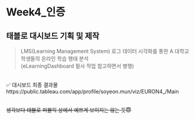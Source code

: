 # Week4_인증 

## 태블로 대시보드 기획 및 제작

> LMS(Learning Management System) 로그 데이터 시각화를 통한 A 대학교 학생들의 온라인 학습 행태 분석
> <br />
> (eLearningDashboard 필사 작업 참고하면서 병행)

<br />
✅ 대시보드 최종 결과물 https://public.tableau.com/app/profile/soyeon.mun/viz/EURON4_/Main


<br />
<br />

~~생각보다 태블로 퍼블릭 상에서 예쁘게 보이지는 않는 듯😇~~
